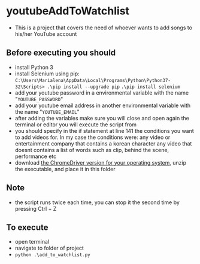 # youtubeAddToWatchlist
- This is a project that covers the need of whoever wants to add songs to his/her YouTube account
 
## Before executing you should
- install Python 3
- install Selenium using pip:
`C:\Users\Marialena\AppData\Local\Programs\Python\Python37-32\Scripts> .\pip install --upgrade pip`
`.\pip install selenium`
- add your youtube password in a environmental variable with the name "`YOUTUBE_PASSWORD`"
- add your youtube email address in another environmental variable with the name "`YOUTUBE_EMAIL`"
- after adding the variables make sure you will close and open again the terminal or editor you will execute the script from
- you should specify in the if statement at line 141 the conditions you want to add videos for. In my case the conditions were:
any video or entertainment company that contains a korean character
any video that doesnt contains a list of words such as clip, behind the scene, performance etc
- download [the ChromeDriver version for your operating system](http://chromedriver.chromium.org/downloads), unzip the executable, and place it in this folder

## Note
- the script runs twice each time, you can stop it the second time by pressing Ctrl + Z

## To execute
- open terminal
- navigate to folder of project    
- `python .\add_to_watchlist.py`
